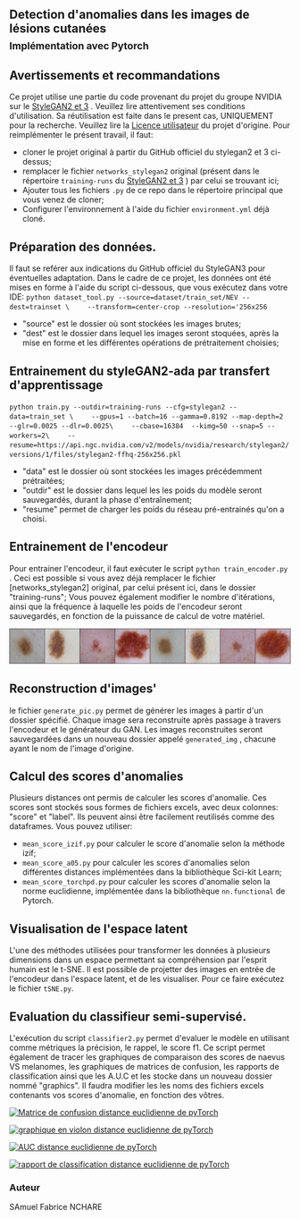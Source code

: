 ## Detection d'anomalies dans les images de lésions cutanées<br><sub>Implémentation avec Pytorch</sub>


## Avertissements et recommandations

Ce projet utilise une partie du code provenant du projet du groupe NVIDIA sur le [StyleGAN2 et 3](https://github.com/NVlabs/stylegan3/tree/main) . Veuillez lire attentivement ses conditions d'utilisation. Sa réutilisation est faite dans le present cas, UNIQUEMENT pour la recherche. Veuillez lire la [Licence utilisateur](./LICENSE.TXT) du projet d'origine.
Pour reimplémenter le présent travail, il faut:
- cloner le projet original à partir du GitHub officiel du stylegan2 et 3 ci-dessus;
- remplacer le fichier `networks_stylegan2` original (présent dans le répertoire `training-runs` du [StyleGAN2 et 3](https://github.com/NVlabs/stylegan3/tree/main) ) par celui se trouvant ici;
- Ajouter tous les fichiers `.py` de ce repo dans le répertoire principal que vous venez de cloner;
- Configurer l'environnement à l'aide du fichier `environment.yml` déjà cloné.


## Préparation des données.

Il faut se reférer aux indications du GitHub officiel du StyleGAN3 pour éventuelles adaptation. Dans le cadre de ce projet, les données ont été mises en forme à l'aide du script ci-dessous, que vous exécutez dans votre IDE:
`python dataset_tool.py --source=dataset/train_set/NEV --dest=trainset \`
`    --transform=center-crop --resolution='256x256`
- "source" est le dossier où sont stockées les images brutes;
- "dest" est le dossier dans lequel les images seront stoquées, après la mise en forme et les différentes opérations de prétraitement choisies;

## Entrainement du styleGAN2-ada par transfert d'apprentissage
`python train.py --outdir=training-runs --cfg=stylegan2 --data=train_set \`
`    --gpus=1 --batch=16 --gamma=0.8192 --map-depth=2 --glr=0.0025 --dlr=0.0025\`
`    --cbase=16384  --kimg=50 --snap=5 --workers=2\`
`    --resume=https://api.ngc.nvidia.com/v2/models/nvidia/research/stylegan2/versions/1/files/stylegan2-ffhq-256x256.pkl`
- "data" est le dossier où sont stockées les images précédemment prétraitées;
- "outdir" est le dossier dans lequel les les poids du modèle seront sauvegardés, durant la phase d'entraînement;
- "resume" permet de charger les poids du réseau pré-entrainés qu'on a choisi.


## Entrainement de l'encodeur
Pour entrainer l'encodeur, il faut exécuter le script `python train_encoder.py` . Ceci est possible si vous avez déjà remplacer le fichier [networks_stylegan2] original, par celui présent ici, dans le dossier "training-runs";
Vous pouvez également modifier le nombre d'itérations, ainsi que la fréquence à laquelle les poids de l'encodeur seront sauvegardés, en fonction de la puissance de calcul de votre matériel.

<a href="./checkpointed/rec499.png"><img alt="grille images reelles et reconstruites" src="./checkpointed/rec499.png"></img></a>


## Reconstruction d'images'

le fichier `generate_pic.py` permet de générer les images à partir d'un dossier spécifié. Chaque image sera reconstruite après passage à travers l'encodeur et le générateur du GAN.
Les images reconstruites seront sauvegardées dans un nouveau dossier appelé `generated_img` , chacune ayant le nom de l'image d'origine.

## Calcul des scores d'anomalies

Plusieurs distances ont permis de calculer les scores d'anomalie. Ces scores sont stockés sous formes de fichiers excels, avec deux colonnes: "score" et "label". Ils peuvent ainsi être facilement reutilisés comme des dataframes.
Vous pouvez utiliser:
- `mean_score_izif.py` pour calculer le score d'anomalie selon la méthode izif;
- `mean_score_a05.py` pour calculer les scores d'anomalies selon différentes distances implémentées dans la bibliothèque Sci-kit Learn;
- `mean_score_torchpd.py` pour calculer les scores d'anomalie selon la norme euclidienne, implémentée dans la bibliothèque `nn.functional` de Pytorch.

## Visualisation de l'espace latent

L'une des méthodes utilisées pour transformer les données à plusieurs dimensions dans un espace permettant sa compréhension par l'esprit humain est le t-SNE. Il est possible de projetter des images en entrée de l'encodeur dans l'espace latent, et de les visualiser. Pour ce faire exécutez le fichier `tSNE.py`.

## Evaluation du classifieur semi-supervisé.

L'exécution du script `classifier2.py` permet d'evaluer le modèle en utilisant comme métriques la précision, le rappel, le score f1. Ce script permet également de tracer les graphiques de comparaison des scores de naevus VS melanomes, les graphiques de matrices de confusion, les rapports de classification ainsi que les A.U.C et les stocke dans un nouveau dossier nommé "graphics".
Il faudra modifier les les noms des fichiers excels contenants vos scores d'anomalie, en fonction des vôtres.







<a href="./graphics/confMatrix_pd05.png"><img alt="Matrice de confusion distance euclidienne de pyTorch" src="./graphics/confMatrix_pd05"></img></a>

<a href="./graphics/violon_pd05.png"><img alt="graphique en violon distance euclidienne de pyTorch" src="./graphics/violon_pd05"></img></a>

<a href="./graphics/roc_pd05.png"><img alt="AUC distance euclidienne de pyTorch" src="./graphics/roc_pd05"></img></a>

<a href="./graphics/report_pd05.png"><img alt="rapport de classification distance euclidienne de pyTorch" src="./graphics/repport_pd05"></img></a>


### Auteur
SAmuel Fabrice NCHARE
